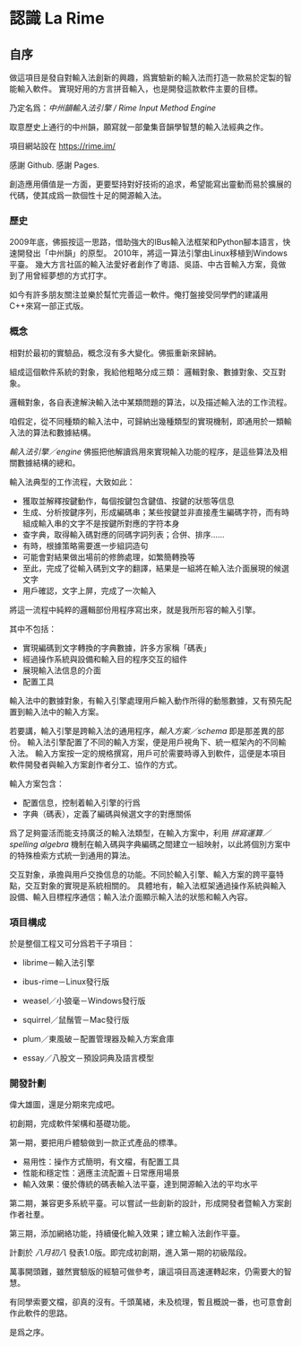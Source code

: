 # 認識 La Rime

## 自序

做這項目是發自對輸入法創新的興趣，爲實驗新的輸入法而打造一款易於定製的智能輸入軟件。
實現好用的方言拼音輸入，也是開發這款軟件主要的目標。

乃定名爲：*中州韻輸入法引擎 / Rime Input Method Engine*

取意歷史上通行的中州韻，願寫就一部彙集音韻學智慧的輸入法經典之作。

項目網站設在 https://rime.im/

感謝 Github. 感謝 Pages.

創造應用價值是一方面，更要堅持對好技術的追求，希望能寫出靈動而易於擴展的代碼，使其成爲一款個性十足的開源輸入法。

### 歷史

2009年底，佛振按這一思路，借助強大的IBus輸入法框架和Python腳本語言，快速開發出「中州韻」的原型。
2010年，將這一算法引擎由Linux移植到Windows平臺。
幾大方言社區的輸入法愛好者創作了粵語、吳語、中古音輸入方案，竟做到了用曾經夢想的方式打字。

如今有許多朋友關注並樂於幫忙完善這一軟件。俺打盤接受同學們的建議用C++來寫一部正式版。

### 概念

相對於最初的實驗品，概念沒有多大變化。佛振重新來歸納。

組成這個軟件系統的對象，我給他粗略分成三類：
邏輯對象、數據對象、交互對象。

邏輯對象，各自表達解決輸入法中某類問題的算法，以及描述輸入法的工作流程。

咱假定，從不同種類的輸入法中，可歸納出幾種類型的實現機制，即通用於一類輸入法的算法和數據結構。

*輸入法引擎／engine* 佛振把他解讀爲用來實現輸入功能的程序，是這些算法及相關數據結構的總和。

輸入法典型的工作流程，大致如此：

* 獲取並解釋按鍵動作，每個按鍵包含鍵值、按鍵的狀態等信息
* 生成、分析按鍵序列，形成編碼串；某些按鍵並非直接產生編碼字符，而有時組成輸入串的文字不是按鍵所對應的字符本身
* 查字典，取得輸入碼對應的同碼字詞列表；合併、排序……
* 有時，根據策略需要進一步組詞造句
* 可能會對結果做出場前的修飾處理，如繁簡轉換等
* 至此，完成了從輸入碼到文字的翻譯，結果是一組將在輸入法介面展現的候選文字
* 用戶確認，文字上屏，完成了一次輸入

將這一流程中純粹的邏輯部份用程序寫出來，就是我所形容的輸入引擎。

其中不包括：

* 實現編碼到文字轉換的字典數據，許多方家稱「碼表」
* 經過操作系統與設備和輸入目的程序交互的組件
* 展現輸入法信息的介面
* 配置工具

輸入法中的數據對象，有輸入引擎處理用戶輸入動作所得的動態數據，又有預先配置到輸入法中的輸入方案。

若要講，輸入引擎是跨輸入法的通用程序，*輸入方案／schema* 即是那差異的部份。
輸入法引擎配置了不同的輸入方案，便是用戶視角下、統一框架內的不同輸入法。
輸入方案按一定的規格撰寫，用戶可於需要時導入到軟件，這便是本項目軟件開發者與輸入方案創作者分工、協作的方式。

輸入方案包含：

* 配置信息，控制着輸入引擎的行爲
* 字典（碼表），定義了編碼與候選文字的對應關係

爲了足夠靈活而能支持廣泛的輸入法類型，在輸入方案中，利用 *拼寫運算／spelling algebra* 機制在輸入碼與字典編碼之間建立一組映射，以此將個別方案中的特殊檢索方式統一到通用的算法。

交互對象，承擔與用戶交換信息的功能。不同於輸入引擎、輸入方案的跨平臺特點，交互對象的實現是系統相關的。
具體地有，輸入法框架通過操作系統與輸入設備、輸入目標程序通信；輸入法介面顯示輸入法的狀態和輸入內容。

### 項目構成

於是整個工程又可分爲若干子項目：

* librime－輸入法引擎

* ibus-rime－Linux發行版

* weasel／小狼毫－Windows發行版

* squirrel／鼠鬚管－Mac發行版

* plum／東風破－配置管理器及輸入方案倉庫

* essay／八股文－預設詞典及語言模型

### 開發計劃

偉大雄圖，還是分期來完成吧。

初創期，完成軟件架構和基礎功能。

第一期，要把用戶體驗做到一款正式產品的標準。

* 易用性：操作方式簡明，有文檔，有配置工具
* 性能和穩定性：適應主流配置＋日常應用場景
* 輸入效果：優於傳統的碼表輸入法平臺，達到開源輸入法的平均水平

第二期，兼容更多系統平臺。可以嘗試一些創新的設計，形成開發者暨輸入方案創作者社羣。

第三期，添加網絡功能，持續優化輸入效果；建立輸入法創作平臺。

計劃於 *八月初八* 發表1.0版。即完成初創期，進入第一期的初級階段。

萬事開頭難，雖然實驗版的經驗可做參考，讓這項目高速運轉起來，仍需要大的智慧。

有同學索要文檔，卻真的沒有。千頭萬緒，未及梳理，暫且概說一番，也可意會創作此軟件的思路。

是爲之序。
